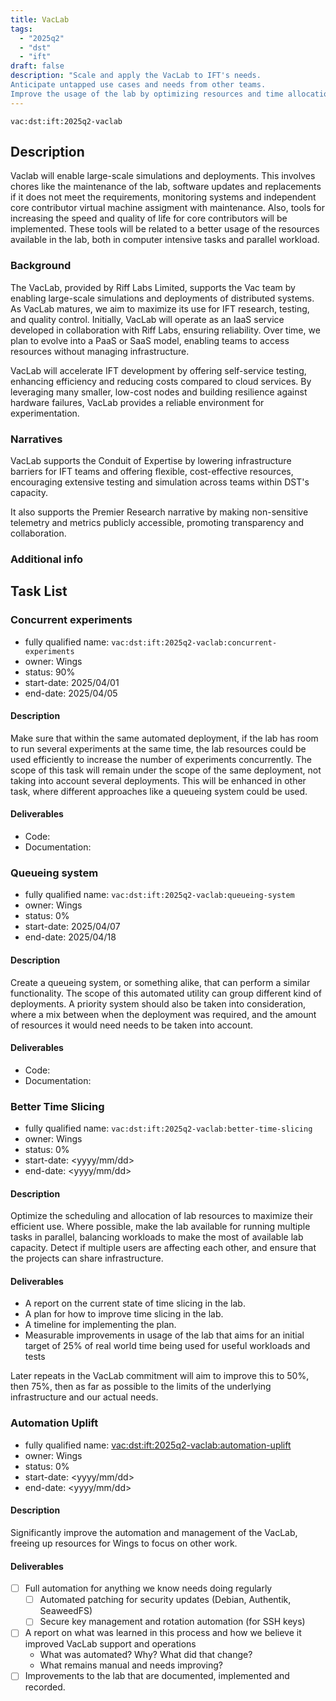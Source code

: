 ```yaml
---
title: VacLab
tags:
  - "2025q2"
  - "dst"
  - "ift"
draft: false
description: "Scale and apply the VacLab to IFT's needs.
Anticipate untapped use cases and needs from other teams.
Improve the usage of the lab by optimizing resources and time allocation."
---
```


`vac:dst:ift:2025q2-vaclab`

## Description
Vaclab will enable large-scale simulations and deployments.
This involves chores like the maintenance of the lab,
software updates and replacements if it does not meet the requirements,
monitoring systems and independent core contributor virtual machine
assigment with maintenance.
Also, tools for increasing the speed and quality of life for
core contributors will be implemented. These tools will be related
to a better usage of the resources available in the lab,
both in computer intensive tasks and parallel workload.

### Background
The VacLab, provided by Riff Labs Limited,
supports the Vac team
by enabling large-scale simulations
and deployments of distributed systems.
As VacLab matures,
we aim to maximize its use for IFT research,
testing, and quality control.
Initially, VacLab will operate
as an IaaS service
developed in collaboration with Riff Labs,
ensuring reliability. 
Over time, we plan to evolve 
into a PaaS or SaaS model,
enabling teams to access resources
without managing infrastructure.

VacLab will accelerate IFT development
by offering self-service testing,
enhancing efficiency and reducing costs
compared to cloud services.
By leveraging many smaller,
low-cost nodes and building resilience
against hardware failures,
VacLab provides a reliable environment for experimentation.


### Narratives

VacLab supports the Conduit of Expertise by
lowering infrastructure barriers
for IFT teams and offering flexible,
cost-effective resources,
encouraging extensive testing
and simulation across teams
within DST's capacity.

It also supports the Premier Research narrative
by making non-sensitive telemetry
and metrics publicly accessible,
promoting transparency and collaboration.

### Additional info

## Task List
 
### Concurrent experiments

* fully qualified name: `vac:dst:ift:2025q2-vaclab:concurrent-experiments`
* owner: Wings
* status: 90%
* start-date: 2025/04/01
* end-date: 2025/04/05

#### Description

Make sure that within the same automated deployment,
if the lab has room to run several experiments at the same time,
the lab resources could be used efficiently to increase
the number of experiments concurrently.
The scope of this task will remain under the scope of the same deployment,
not taking into account several deployments. This will be enhanced in 
other task, where different approaches like a queueing system could 
be used.

#### Deliverables
- Code:
- Documentation:

### Queueing system

* fully qualified name: `vac:dst:ift:2025q2-vaclab:queueing-system`
* owner: Wings
* status: 0%
* start-date: 2025/04/07
* end-date: 2025/04/18

#### Description

Create a queueing system, or something alike, that can perform
a similar functionality. The scope of this automated utility can
group different kind of deployments. 
A priority system should also be taken into consideration, 
where a mix between when the deployment was required,
and the amount of resources it would need needs to be taken into account.

#### Deliverables
- Code:
- Documentation:

### Better Time Slicing

* fully qualified name: `vac:dst:ift:2025q2-vaclab:better-time-slicing`
* owner: Wings
* status: 0%
* start-date: <yyyy/mm/dd>
* end-date: <yyyy/mm/dd>

#### Description
Optimize the scheduling and allocation of lab resources
to maximize their efficient use. 
Where possible, make the lab available for running
multiple tasks in parallel, 
balancing workloads to make the most of available lab capacity.
Detect if multiple users are affecting each other, 
and ensure that the projects can share infrastructure.

#### Deliverables
* A report on the current state of time slicing in the lab.
* A plan for how to improve time slicing in the lab.
* A timeline for implementing the plan.
* Measurable improvements in usage of the lab
  that aims for an initial target of 25% of real world time
  being used for useful workloads and tests

Later repeats in the VacLab commitment will aim to improve this to 50%,
then 75%, then as far as possible
to the limits of the underlying infrastructure and our actual needs.

### Automation Uplift
<!-- technically sort of external
and will be done outside of normal DST cadence
but will be managed so as not to disrupt other works
-->

* fully qualified name: <vac:dst:ift:2025q2-vaclab:automation-uplift>
* owner: Wings
* status: 0%
* start-date: <yyyy/mm/dd>
* end-date: <yyyy/mm/dd>

#### Description
Significantly improve the automation and management of the VacLab,
freeing up resources for Wings to focus on other work.

#### Deliverables
- [ ] Full automation for anything we know needs doing regularly
  - [ ] Automated patching for security updates (Debian, Authentik, SeaweedFS)
  - [ ] Secure key management and rotation automation (for SSH keys)
- [ ] A report on what was learned in this process
      and how we believe it improved VacLab support and operations
  - What was automated? Why? What did that change?
  - What remains manual and needs improving?
- [ ] Improvements to the lab that are documented, implemented and recorded.